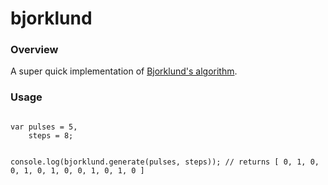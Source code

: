 bjorklund
=========

### Overview

A super quick implementation of [Bjorklund's algorithm](https://ics-web.sns.ornl.gov/timing/Rep-Rate%20Tech%20Note.pdf).

### Usage

<code>
var pulses = 5,
	steps = 8;

console.log(bjorklund.generate(pulses, steps));
// returns [ 0, 1, 0, 0, 1, 0, 1, 0, 0, 1, 0, 1, 0 ]
</code>

